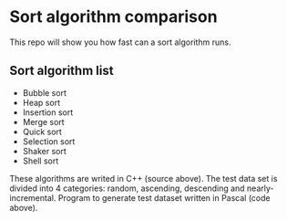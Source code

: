 # Sort algorithm comparison
This repo will show you how fast can a sort algorithm runs.
## Sort algorithm list
- Bubble sort
- Heap sort
- Insertion sort
- Merge sort
- Quick sort
- Selection sort
- Shaker sort
- Shell sort

These algorithms are writed in C++ (source above).
The test data set is divided into 4 categories: random, ascending, descending and nearly-incremental.
Program to generate test dataset written in Pascal (code above).

